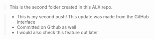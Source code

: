 >  This is the second folder created in this ALX repo.

> * This is my second push!
> This update was made from the GitHub interface
>  * Committed on Github as well
>  * I would also check this feature out later
